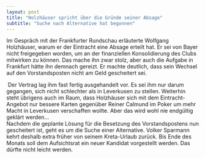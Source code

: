 ```yaml
---
layout: post
title: "Holzhäuser spricht über die Gründe seiner Absage"
subtitle: "Suche nach Alternative hat begonnen"
---
```


Im Gespräch mit der Frankfurter Rundschau erläuterte Wolfgang Holzhäuser, warum er der Eintracht eine Absage erteilt hat. Er sei von Bayer nicht freigegeben worden, um an der finanziellen Konsolidierung des Clubs mitwirken zu können. Das mache ihn  zwar stolz, aber auch die Aufgabe in Frankfurt hätte ihn demnach gereizt. Er machte deutlich, dass sein Wechsel auf den Vorstandsposten nicht am Geld gescheitert sei.

 Der Vertrag lag ihm fast fertig ausgehandelt vor. Es sei ihm nur darum gegangen, sich nicht schlechter als in Leverkusen zu stellen. Weiterhin steht übrigens auch im Raum, dass Holzhäuser sich mit dem Eintracht-Angebot nur bessere Karten gegenüber Reiner Calmund im Poker um mehr Macht in Leverkusen verschaffen wollte. Aber das wird wohl nie endgültig geklärt werden...  
Nachdem die geplante Lösung für die Besetzung des Vorstandspostens nun gescheitert ist, geht es um die Suche einer Alternative. Volker Sparmann kehrt deshalb extra früher von seinem Kreta-Urlaub zurück. Bis Ende des Monats soll dem Aufsichtsrat ein neuer Kandidat vorgestellt werden. Das dürfte nicht leicht werden.

